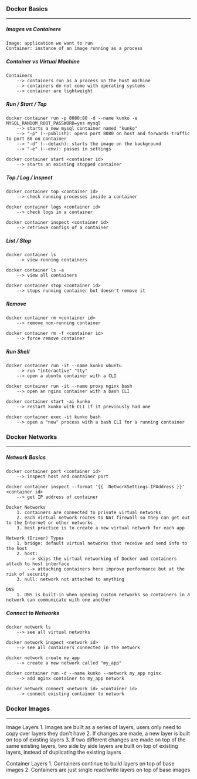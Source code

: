 ### Docker Basics
---
##### Images vs Containers 
```
Image: application we want to run 
Container: instance of an image running as a process 
```

##### Container vs Virtual Machine 
```
Containers 
    --> containers run as a process on the host machine 
    --> containers do not come with operating systems 
    --> container are lightweight 
```

##### Run / Start / Top 
```
docker container run -p 8080:80 -d --name kunko -e MYSQL_RANDOM_ROOT_PASSWORD=yes mysql
    --> starts a new mysql container named "kunko"
    --> "-p" (--publish): opens port 8080 on host and forwards traffic to port 80 on container
    --> "-d" (--detach): starts the image on the background 
    --> "-e" (--env): passes in settings 

docker container start <container id>
    --> starts an existing stopped container
```

##### Top / Log / Inspect
```
docker container top <container id>
    --> check running processes inside a container 

docker container logs <container id>
    --> check logs in a container 

docker container inspect <container id>
    --> retrieve configs of a container 
```

##### List / Stop
```
docker container ls 
    --> view running containers  

docker container ls -a 
    --> view all containers 

docker container stop <container id> 
    --> stops running container but doesn't remove it 
```

##### Remove
```
docker container rm <container id> 
    --> remove non-running container 

docker container rm -f <container id> 
    --> force remove container 
```

##### Run Shell
```
docker container run -it --name kunko ubuntu
    --> run "interactive" "tty" 
    --> open a ubuntu container with a CLI 

docker container run -it --name proxy nginx bash 
    --> open an nginx container with a bash CLI

docker container start -ai kunko 
    --> restart kunko with CLI if it previously had one 

docker container exec -it kunko bash 
    --> open a "new" process with a bash CLI for a running container 
```


### Docker Networks 
---
##### Network Basics 
```
docker container port <container id>
    --> inspect host and container port 

docker container inspect --format '{{ .NetworkSettings.IPAddress }}' <container id> 
    --> get IP address of container 

Docker Networks 
    1. containers are connected to private virtual networks 
    2. each virtual network routes to NAT firewall so they can get out to the Internet or other networks 
    3. best practice is to create a new virtual network for each app 

Network (Driver) Types 
    1. bridge: default virtual networks that receive and send info to the host 
    2. host: 
        --> skips the virtual networking of Docker and containers attach to host interface
        --> attaching containers here improve performance but at the risk of security 
    3. null: network not attached to anything

DNS 
    1. DNS is built-in when opening custom networks so containers in a network can communicate with one another 
```

##### Connect to Networks 
```  
docker network ls 
    --> see all virtual networks 

docker network inspect <network id>
    --> see all containers connected in the network 

docker network create my_app
    --> create a new network called "my_app"

docker container run -d --name kunko --network my_app nginx 
    --> add nginx container to my_app network 

docker network connect <network id> <container id>
    --> connect existing container to network 
```


### Docker Images
---
Image Layers
    1. Images are built as a series of layers, users only need to copy over layers they don't have 
    2. If changes are made, a new layer is built on top of existing layers 
    3. If two different changes are made on top of the same existing layers, 
       two side by side layers are built on top of existing layers, 
       instead of duplicating the existing layers 

Container Layers 
    1. Containers continue to build layers on top of base images 
    2. Containers are just single read/write layers on top of base images 